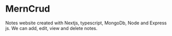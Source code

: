# MernCrud
Notes website created with Nextjs, typescript, MongoDb, Node and Express js.
We can add, edit, view and delete notes.
